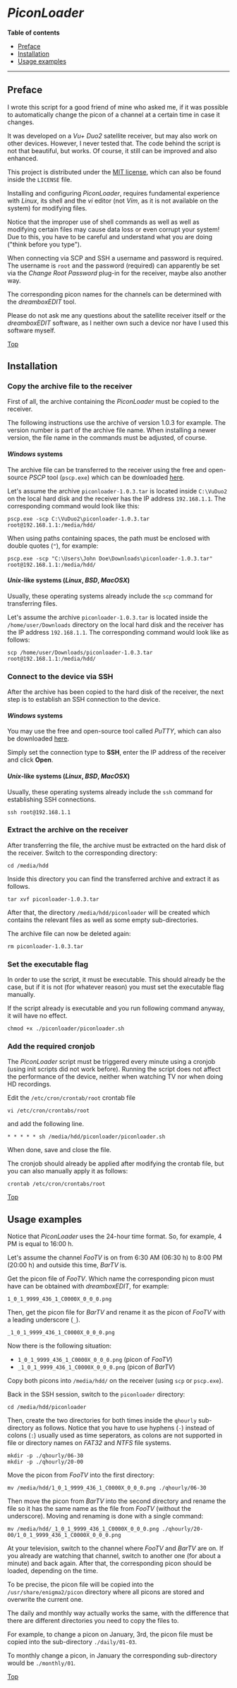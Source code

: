 # *PiconLoader*

**Table of contents**
*   [Preface](#preface)
*   [Installation](#installation)
*   [Usage examples](#usage-examples)

----

## Preface

I wrote this script for a good friend of mine who asked me, if it was possible to automatically change the picon of a channel at a certain time in case it changes.

It was developed on a *Vu+ Duo2* satellite receiver, but may also work on other devices. However, I never tested that. The code behind the script is not that beautiful, but works. Of course, it still can be improved and also enhanced.

This project is distributed under the [MIT license](https://opensource.org/licenses/MIT), which can also be found inside the `LICENSE` file.

Installing and configuring *PiconLoader*, requires fundamental experience with *Linux*, its shell and the *vi* editor (not *Vim*, as it is not available on the system) for modifying files.

Notice that the improper use of shell commands as well as well as modifying certain files may cause data loss or even corrupt your system! Due to this, you have to be careful and understand what you are doing ("think before you type").

When connecting via SCP and SSH a username and password is required. The username is `root` and the password (required) can apparently be set via the *Change Root Password* plug-in for the receiver, maybe also another way.

The corresponding picon names for the channels can be determined with the *dreamboxEDIT* tool.

Please do not ask me any questions about the satellite receiver itself or the *dreamboxEDIT* software, as I neither own such a device nor have I used this software myself.

[Top](#piconloader)

## Installation

### Copy the archive file to the receiver

First of all, the archive containing the *PiconLoader* must be copied to the receiver.

The following instructions use the archive of version 1.0.3 for example. The version number is part of the archive file name. When installing a newer version, the file name in the commands must be adjusted, of course.

#### *Windows* systems

The archive file can be transferred to the receiver using the free and open-source *PSCP* tool (`pscp.exe`) which can be downloaded [here](https://www.chiark.greenend.org.uk/~sgtatham/putty/latest.html).

Let's assume the archive `piconloader-1.0.3.tar` is located inside `C:\VuDuo2` on the local hard disk and the receiver has the IP address `192.168.1.1`. The corresponding command would look like this:

```
pscp.exe -scp C:\VuDuo2\piconloader-1.0.3.tar root@192.168.1.1:/media/hdd/
```

When using paths containing spaces, the path must be enclosed with double quotes (`"`), for example:

```
pscp.exe -scp "C:\Users\John Doe\Downloads\piconloader-1.0.3.tar" root@192.168.1.1:/media/hdd/
```

#### *Unix*-like systems (*Linux*, *BSD*, *MacOSX*)

Usually, these operating systems already include the `scp` command for transferring files.

Let's assume the archive `piconloader-1.0.3.tar` is located inside the `/home/user/Downloads` directory on the local hard disk and the receiver has the IP address `192.168.1.1`. The corresponding command would look like as follows:

```
scp /home/user/Downloads/piconloader-1.0.3.tar root@192.168.1.1:/media/hdd/
```

### Connect to the device via SSH

After the archive has been copied to the hard disk of the receiver, the next step is to establish an SSH connection to the device.

#### *Windows* systems

You may use the free and open-source tool called *PuTTY*, which can also be downloaded [here](https://www.chiark.greenend.org.uk/~sgtatham/putty/latest.html).

Simply set the connection type to **SSH**, enter the IP address of the receiver and click **Open**.

#### *Unix*-like systems (*Linux*, *BSD*, *MacOSX*)

Usually, these operating systems already include the `ssh` command for establishing SSH connections.

```
ssh root@192.168.1.1
```

### Extract the archive on the receiver

After transferring the file, the archive must be extracted on the hard disk of the receiver. Switch to the corresponding directory:

```
cd /media/hdd
```

Inside this directory you can find the transferred archive and extract it as follows.

```
tar xvf piconloader-1.0.3.tar
```

After that, the directory `/media/hdd/piconloader` will be created which contains the relevant files as well as some empty sub-directories.

The archive file can now be deleted again:

```
rm piconloader-1.0.3.tar
```

### Set the executable flag

In order to use the script, it must be executable. This should already be the case, but if it is not (for whatever reason) you must set the executable flag manually.

If the script already is executable and you run following command anyway, it will have no effect.

```
chmod +x ./piconloader/piconloader.sh
```

### Add the required cronjob

The *PiconLoader* script must be triggered every minute using a cronjob (using init scripts did not work before). Running the script does not affect the performance of the device, neither when watching TV nor when doing HD recordings.

Edit the `/etc/cron/crontab/root` crontab file

```
vi /etc/cron/crontabs/root
```

and add the following line.

```
* * * * * sh /media/hdd/piconloader/piconloader.sh
```

When done, save and close the file.

The cronjob should already be applied after modifying the crontab file, but you can also manually apply it as follows:

```
crontab /etc/cron/crontabs/root
```

[Top](#piconloader)

## Usage examples

Notice that *PiconLoader* uses the 24-hour time format. So, for example, 4 PM is equal to 16:00 h.

Let's assume the channel *FooTV* is on from 6:30 AM (06:30 h) to 8:00 PM (20:00 h) and outside this time, *BarTV* is.

Get the picon file of *FooTV*. Which name the corresponding picon must have can be obtained with *dreamboxEDIT*, for example:

```
1_0_1_9999_436_1_C0000X_0_0_0.png
```

Then, get the picon file for *BarTV* and rename it as the picon of *FooTV* with a leading underscore (`_`).

```
_1_0_1_9999_436_1_C0000X_0_0_0.png
```

Now there is the following situation:

* `1_0_1_9999_436_1_C0000X_0_0_0.png`  (picon of *FooTV*)
* `_1_0_1_9999_436_1_C0000X_0_0_0.png` (picon of *BarTV*)

Copy both picons into `/media/hdd/` on the receiver (using `scp` or `pscp.exe`).

Back in the SSH session, switch to the `piconloader` directory:

```
cd /media/hdd/piconloader
```

Then, create the two directories for both times inside the `qhourly` sub-directory as follows. Notice that you have to use hyphens (`-`) instead of colons (`:`) usually used as time seperators, as colons are not supported in file or directory names on *FAT32* and *NTFS* file systems.

```
mkdir -p ./qhourly/06-30
mkdir -p ./qhourly/20-00
```

Move the picon from *FooTV* into the first directory:

```
mv /media/hdd/1_0_1_9999_436_1_C0000X_0_0_0.png ./qhourly/06-30
```

Then move the picon from *BarTV* into the second directory and rename the file so it has the same name as the file from *FooTV* (without the underscore). Moving and renaming is done with a single command:

```
mv /media/hdd/_1_0_1_9999_436_1_C0000X_0_0_0.png ./qhourly/20-00/1_0_1_9999_436_1_C0000X_0_0_0.png
```

At your television, switch to the channel where *FooTV* and *BarTV* are on. If you already are watching that channel, switch to another one (for about a minute) and back again. After that, the corresponding picon should be loaded, depending on the time.

To be precise, the picon file will be copied into the `/usr/share/enigma2/picon` directory where all picons are stored and overwrite the current one.

The daily and monthly way actually works the same, with the difference that there are different directories you need to copy the files to.

For example, to change a picon on January, 3rd, the picon file must be copied into the sub-directory `./daily/01-03`.

To monthly change a picon, in January the corresponding sub-directory would be `./monthly/01`.

[Top](#piconloader)

